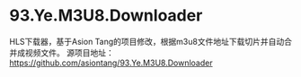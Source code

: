 # 93.Ye.M3U8.Downloader
HLS下载器，基于Asion Tang的项目修改，根据m3u8文件地址下载切片并自动合并成视频文件。 源项目地址：https://github.com/asiontang/93.Ye.M3U8.Downloader
